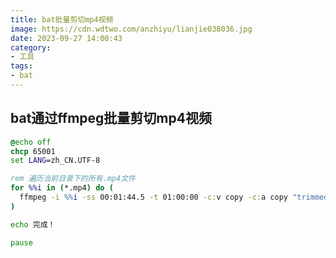 ```yaml
---
title: bat批量剪切mp4视频
image: https://cdn.wdtwo.com/anzhiyu/lianjie038036.jpg
date: 2023-09-27 14:00:43
category: 
- 工具
tags: 
- bat
---
```


## bat通过ffmpeg批量剪切mp4视频

```bat
@echo off
chcp 65001
set LANG=zh_CN.UTF-8

rem 遍历当前目录下的所有.mp4文件
for %%i in (*.mp4) do (
  ffmpeg -i %%i -ss 00:01:44.5 -t 01:00:00 -c:v copy -c:a copy "trimmed_%%~ni.mp4"
)

echo 完成！

pause
```